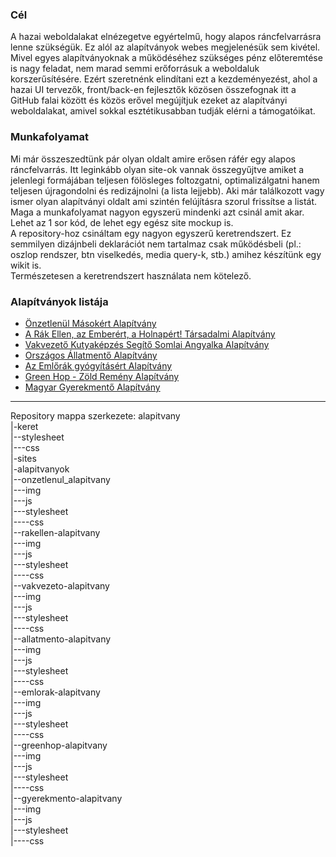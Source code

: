 <h3>Cél</h3>
<p>A hazai weboldalakat elnézegetve egyértelmű, hogy alapos ráncfelvarrásra lenne szükségük. Ez alól az alapítványok webes megjelenésük sem kivétel. Mivel egyes alapítványoknak a működéséhez szükséges pénz előteremtése is nagy feladat, nem marad semmi erőforrásuk a weboldaluk korszerűsítésére. Ezért szeretnénk elindítani ezt a kezdeményezést, ahol a hazai UI tervezők, front/back-en fejlesztők közösen összefognak itt a GitHub falai között és közös erővel megújítjuk ezeket az alapítványi weboldalakat, amivel sokkal esztétikusabban tudják elérni a támogatóikat.</p>

<h3>Munkafolyamat</h3>
<p>Mi már összeszedtünk pár olyan oldalt amire erősen ráfér egy alapos ráncfelvarrás. Itt leginkább olyan site-ok vannak összegyűjtve amiket a jelenlegi formájában teljesen fölösleges foltozgatni, optimalizálgatni hanem teljesen újragondolni és redizájnolni (a lista lejjebb). Aki már találkozott vagy ismer olyan alapítványi oldalt ami szintén felújításra szorul frissítse a listát.
<br>Maga a munkafolyamat nagyon egyszerü mindenki azt csinál amit akar. Lehet az 1 sor kód, de lehet egy egész site mockup is.
<br>A repository-hoz csináltam egy nagyon egyszerű keretrendszert. Ez semmilyen dizájnbeli deklarációt nem tartalmaz csak működésbeli (pl.: oszlop rendszer, btn viselkedés, media query-k, stb.) amihez készítünk egy wikit is.
<br>Természetesen a keretrendszert használata nem kötelező.
</p>
<h3>Alapítványok listája</h3>
<ul>
	<li><a href="http://www.onzetlenul.hu/" target="_blank">Önzetlenül Másokért Alapítvány</a></li>
	<li><a href="http://www.rakellen.hu/" target="_blank">A Rák Ellen, az Emberért, a Holnapért! Társadalmi Alapítvány</a></li>
	<li><a href="http://vakvezetokutya.internettudakozo.hu/" target="_blank">Vakvezető Kutyaképzés Segítő Somlai Angyalka Alapítvány </a></li>
	<li><a href="http://www.allatmento.eu/" target="_blank">Országos Állatmentő Alapítvány</a></li>
	<li><a href="http://www.emlorakalapitvany.eoldal.hu/" target="_blank">Az Emlőrák gyógyításért Alapítvány</a></li>
	<li><a href="http://www.world-green-hope.com/" target="_blank">Green Hop - Zöld Remény Alapítvány</a></li>
	<li><a href="http://www.mgya.org/" target="_blank">Magyar Gyerekmentő Alapítvány</a></li>
</ul>

<hr>
Repository mappa szerkezete:
alapitvany
<br>|-keret
<br>|--stylesheet
<br>|---css
<br>|-sites
<br>|-alapitvanyok
<br>|--onzetlenul_alapitvany
<br>|---img
<br>|---js
<br>|---stylesheet
<br>|----css
<br>|--rakellen-alapitvany
<br>|---img
<br>|---js
<br>|---stylesheet
<br>|----css
<br>|--vakvezeto-alapitvany
<br>|---img
<br>|---js
<br>|---stylesheet
<br>|----css
<br>|--allatmento-alapitvany
<br>|---img
<br>|---js
<br>|---stylesheet
<br>|----css
<br>|--emlorak-alapitvany
<br>|---img
<br>|---js
<br>|---stylesheet
<br>|----css
<br>|--greenhop-alapitvany
<br>|---img
<br>|---js
<br>|---stylesheet
<br>|----css
<br>|--gyerekmento-alapitvany
<br>|---img
<br>|---js
<br>|---stylesheet
<br>|----css
